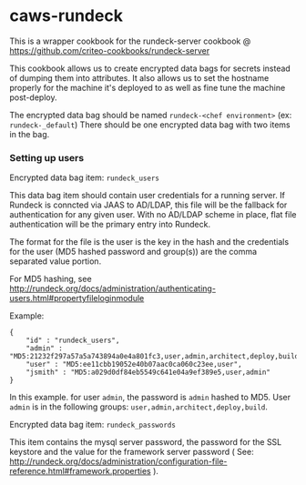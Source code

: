 # caws-rundeck


This is a wrapper cookbook for the rundeck-server cookbook @ https://github.com/criteo-cookbooks/rundeck-server

This cookbook allows us to create encrypted data bags for secrets instead of dumping them into attributes. It also allows us to set the hostname properly for the machine it's deployed to as well as fine tune the machine post-deploy.

The encrypted data bag should be named `rundeck-<chef environment>` (ex: `rundeck-_default`) There should be one encrypted data bag with two items in the bag.

### Setting up users

Encrypted data bag item: `rundeck_users`

This data bag item should contain user credentials for a running server. If Rundeck is conncted via JAAS to AD/LDAP, this file will be the fallback for authentication for any given user. With no AD/LDAP scheme in place, flat file authentication will be the primary entry into Rundeck.

The format for the file is the user is the key in the hash and the credentials for the user (MD5 hashed password and group(s)) are the comma separated value portion. 

For MD5 hashing, see http://rundeck.org/docs/administration/authenticating-users.html#propertyfileloginmodule

Example:
```
{
	"id" : "rundeck_users",
	"admin" : "MD5:21232f297a57a5a743894a0e4a801fc3,user,admin,architect,deploy,build",
	"user" : "MD5:ee11cbb19052e40b07aac0ca060c23ee,user",
	"jsmith" : "MD5:a029d0df84eb5549c641e04a9ef389e5,user,admin"
}
```

In this example. for user `admin`, the password is `admin` hashed to MD5. User `admin` is in the following groups: `user,admin,architect,deploy,build`.

Encrypted data bag item: `rundeck_passwords`

This item contains the mysql server password, the password for the SSL keystore and the value for the framework server password ( See: http://rundeck.org/docs/administration/configuration-file-reference.html#framework.properties ).